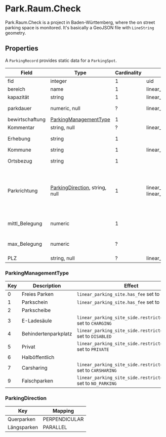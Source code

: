 # Park.Raum.Check

Park.Raum.Check is a project in Baden-Württemberg, where the on street parking space is monitored. It's basically a
GeoJSON file with `LineString` geometry.

## Properties

A `ParkingRecord` provides static data for a `ParkingSpot`.

| Field           | Type                                                | Cardinality | Mapping                                                                 | Comment                                                                            |
|-----------------|-----------------------------------------------------|-------------|-------------------------------------------------------------------------|------------------------------------------------------------------------------------|
| fid             | integer                                             | 1           | uid                                                                     |                                                                                    |
| bereich         | name                                                | 1           | linear_parking_site.name                                                |                                                                                    |
| kapazität       | string                                              | 1           | linear_parking_site_side.capacity                                       |                                                                                    |
| parkdauer       | numeric, null                                       | ?           | linear_parking_site_side.restricted_to.max_stay                         | Source unit: minutes                                                               |
| bewirtschaftung | [ParkingManagementType](#ParkingManagementType)     | 1           |                                                                         |                                                                                    |
| Kommentar       | string, null                                        | ?           | linear_parking_site.description                                         |                                                                                    |
| Erhebung        | string                                              | 1           |                                                                         | date in format dd.mm.yyyy                                                          |
| Kommune         | string                                              | 1           | linear_parking_site.name                                                |                                                                                    |
| Ortsbezug       | string                                              | 1           |                                                                         | always "Straßenraum"                                                               |
| Parkrichtung    | [ParkingDirection](#ParkingDirection), string, null | 1           | linear_parking_site_side.orientation or linear_parking_site.description | if the value is part of the enum, set orientation, otherwise add it to description |
| mittl_Belegung  | numeric                                             | 1           |                                                                         | 0-1 for 0 % - 100 %, 999 as error code                                             |
| max_Belegung    | numeric                                             | ?           |                                                                         | 0-1 for 0 % - 100 %, 999 as error code                                             |
| PLZ             | string, null                                        | ?           | linear_parking_site.name                                                |                                                                                    |



### ParkingManagementType

| Key | Description          | Effect                                                            |
|-----|----------------------|-------------------------------------------------------------------|
| 0   | Freies Parken        | `linear_parking_site.has_fee` set to `false`                      |
| 1   | Parkschein           | `linear_parking_site.has_fee` set to `true`                       |
| 2   | Parkscheibe          |                                                                   |
| 3   | E-Ladesäule          | `linear_parking_site_side.restricted_to.type` set to `CHARGING`   |
| 4   | Behindertenparkplatz | `linear_parking_site_side.restricted_to.type` set to `DISABLED`   |
| 5   | Privat               | `linear_parking_site_side.restricted_to.type` set to `PRIVATE`    |
| 6   | Halböffentlich       |                                                                   |
| 7   | Carsharing           | `linear_parking_site_side.restricted_to.type` set to `CARSHARING` |
| 9   | Falschparken         | `linear_parking_site_side.restricted_to.type` set to `NO_PARKING` |


### ParkingDirection

| Key         | Mapping       |
|-------------|---------------|
| Querparken  | PERPENDICULAR |
| Längsparken | PARALLEL      |
